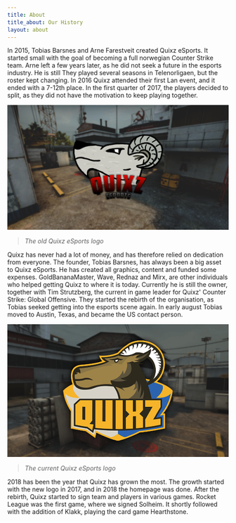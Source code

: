 ```yaml
---
title: About
title_about: Our History
layout: about
---
```

In 2015, Tobias Barsnes and Arne Farestveit created Quixz eSports. It started small with the goal of becoming a full norwegian Counter Strike team. Arne left a few years later, as he did not seek a future in the esports industry. He is still  They played several seasons in Telenorligaen, but the roster kept changing. In 2016 Quixz attended their first Lan event, and it ended with a 7-12th place. In the first quarter of 2017, the players decided to split, as they did not have the motivation to keep playing together. 

![Old Quixz eSports logo](/assets/image/articles/old_logo.png)

> _The old Quixz eSports logo_

Quixz has never had a lot of money, and has therefore relied on dedication from everyone. The founder, Tobias Barsnes, has always been a big asset to Quixz eSports. He has created all graphics, content and funded some expenses. GoldBananaMaster, Wave, Rednaz and Mirx, are other individuals who helped getting Quixz to where it is today. Currently he is still the owner, together with Tim Strutzberg, the current in game leader for Quixz' Counter Strike: Global Offensive. They started the rebirth of the organisation, as Tobias seeked getting into the esports scene again. In early august Tobias moved to Austin, Texas, and became the US contact person.

![Quixz eSports logo](/assets/image/articles/about_middle.png)

> _The current Quixz eSports logo_

2018 has been the year that Quixz has grown the most. The growth started with the new logo in 2017, and in 2018 the homepage was done. After the rebirth, Quixz started to sign team and players in various games. Rocket League was the first game, where we signed Solheim. It shortly followed with the addition of Klakk, playing the card game Hearthstone.
